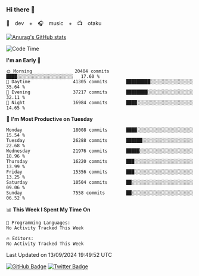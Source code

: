 ### Hi there 👋

🚀　dev　+　🎧　music　+　📺　otaku


[![Anurag's GitHub stats](https://github-readme-stats.vercel.app/api?username=koheitasaka&count_private=true&show_icons=true&theme=monokai)](https://github.com/koheitasaka/github-readme-stats)

<!--START_SECTION:waka-->
![Code Time](http://img.shields.io/badge/Code%20Time-1%2C161%20hrs%2023%20mins-blue)

**I'm an Early 🐤** 

```text
🌞 Morning                20404 commits       ████░░░░░░░░░░░░░░░░░░░░░   17.60 % 
🌆 Daytime                41305 commits       █████████░░░░░░░░░░░░░░░░   35.64 % 
🌃 Evening                37217 commits       ████████░░░░░░░░░░░░░░░░░   32.11 % 
🌙 Night                  16984 commits       ████░░░░░░░░░░░░░░░░░░░░░   14.65 % 
```
📅 **I'm Most Productive on Tuesday** 

```text
Monday                   18008 commits       ████░░░░░░░░░░░░░░░░░░░░░   15.54 % 
Tuesday                  26288 commits       ██████░░░░░░░░░░░░░░░░░░░   22.68 % 
Wednesday                21976 commits       █████░░░░░░░░░░░░░░░░░░░░   18.96 % 
Thursday                 16220 commits       ███░░░░░░░░░░░░░░░░░░░░░░   13.99 % 
Friday                   15356 commits       ███░░░░░░░░░░░░░░░░░░░░░░   13.25 % 
Saturday                 10504 commits       ██░░░░░░░░░░░░░░░░░░░░░░░   09.06 % 
Sunday                   7558 commits        ██░░░░░░░░░░░░░░░░░░░░░░░   06.52 % 
```


📊 **This Week I Spent My Time On** 

```text
💬 Programming Languages: 
No Activity Tracked This Week

🔥 Editors: 
No Activity Tracked This Week
```


 Last Updated on 13/09/2024 19:49:52 UTC
<!--END_SECTION:waka-->

[![GitHub Badge](https://img.shields.io/badge/GitHub-100000?style=for-the-badge&logo=github&logoColor=white)](https://github.com/koheitasaka)
[![Twitter Badge](https://img.shields.io/badge/Twitter-1DA1F2?style=for-the-badge&logo=twitter&logoColor=white)](https://twitter.com/sleep_asleep_)
